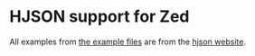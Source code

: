 # HJSON support for Zed

All examples from [the example files](https://github.com/eatenpancreas/zed-hjson/tree/master/example_files) are from the [hjson website](https://hjson.github.io).
